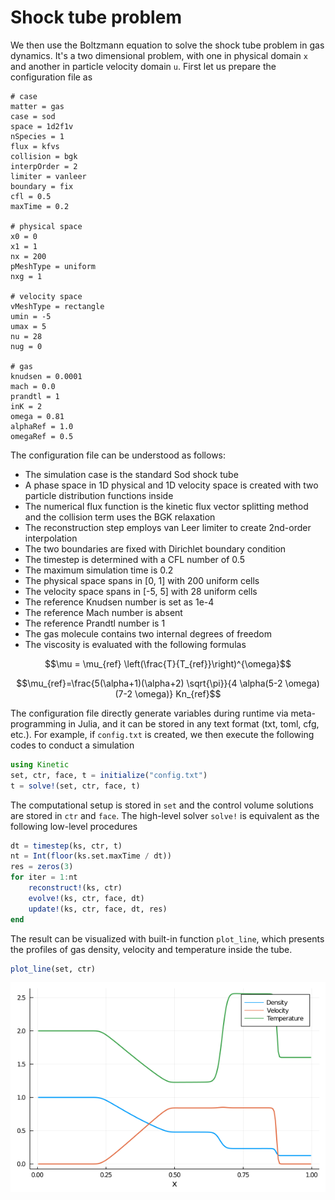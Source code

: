 # Shock tube problem

We then use the Boltzmann equation to solve the shock tube problem in gas dynamics.
It's a two dimensional problem, with one in physical domain ``x`` and another in particle velocity domain ``u``.
First let us prepare the configuration file as
```
# case
matter = gas
case = sod
space = 1d2f1v
nSpecies = 1
flux = kfvs
collision = bgk
interpOrder = 2
limiter = vanleer
boundary = fix
cfl = 0.5
maxTime = 0.2

# physical space
x0 = 0
x1 = 1
nx = 200
pMeshType = uniform
nxg = 1

# velocity space
vMeshType = rectangle
umin = -5
umax = 5
nu = 28
nug = 0

# gas
knudsen = 0.0001
mach = 0.0
prandtl = 1
inK = 2
omega = 0.81
alphaRef = 1.0
omegaRef = 0.5
```

The configuration file can be understood as follows:
- The simulation case is the standard Sod shock tube
- A phase space in 1D physical and 1D velocity space is created with two particle distribution functions inside
- The numerical flux function is the kinetic flux vector splitting method and the collision term uses the BGK relaxation
- The reconstruction step employs van Leer limiter to create 2nd-order interpolation
- The two boundaries are fixed with Dirichlet boundary condition
- The timestep is determined with a CFL number of 0.5
- The maximum simulation time is 0.2
- The physical space spans in [0, 1] with 200 uniform cells
- The velocity space spans in [-5, 5] with 28 uniform cells
- The reference Knudsen number is set as 1e-4
- The reference Mach number is absent
- The reference Prandtl number is 1
- The gas molecule contains two internal degrees of freedom
- The viscosity is evaluated with the following formulas
```math
\mu = \mu_{ref} \left(\frac{T}{T_{ref}}\right)^{\omega}
```
```math
\mu_{ref}=\frac{5(\alpha+1)(\alpha+2) \sqrt{\pi}}{4 \alpha(5-2 \omega)(7-2 \omega)} Kn_{ref}
```

The configuration file directly generate variables during runtime via meta-programming in Julia,
and it can be stored in any text format (txt, toml, cfg, etc.). 
For example, if `config.txt` is created, 
we then execute the following codes to conduct a simulation
```julia
using Kinetic
set, ctr, face, t = initialize("config.txt")
t = solve!(set, ctr, face, t)
```

The computational setup is stored in `set` and the control volume solutions are stored in `ctr` and `face`. 
The high-level solver `solve!` is equivalent as the following low-level procedures
```julia
dt = timestep(ks, ctr, t)
nt = Int(floor(ks.set.maxTime / dt))
res = zeros(3)
for iter = 1:nt
    reconstruct!(ks, ctr)
    evolve!(ks, ctr, face, dt)
    update!(ks, ctr, face, dt, res)
end
```

The result can be visualized with built-in function `plot_line`, which presents the profiles of gas density, velocity and temperature inside the tube.
```julia
plot_line(set, ctr)
```
![](./assets/sod.png)
